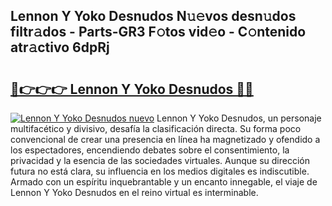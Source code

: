 ## Lennon Y Yoko Desnudos N𝚞𝚎vos desn𝚞dos filtr𝚊dos - Parts-GR3 F𝚘tos vid𝚎o - C𝚘ntenido atr𝚊ctivo 6dpRj

# <h2><a href="http://mb6xc0g.tromn.icu/?c=Lennon+Y+Yoko+Desnudos">🔗👉👉👉 Lennon Y Yoko Desnudos 🔗🔗</a></h2>

[![Lennon Y Yoko Desnudos nuevo](https://i.imgur.com/pEAQMta.gif)](http://mb6xc0g.tromn.icu/?c=Lennon+Y+Yoko+Desnudos)
Lennon Y Yoko Desnudos, un personaje multifacético y divisivo, desafía la clasificación directa. Su forma poco convencional de crear una presencia en línea ha magnetizado y ofendido a los espectadores, encendiendo debates sobre el consentimiento, la privacidad y la esencia de las sociedades virtuales. Aunque su dirección futura no está clara, su influencia en los medios digitales es indiscutible. Armado con un espíritu inquebrantable y un encanto innegable, el viaje de Lennon Y Yoko Desnudos en el reino virtual es interminable.
